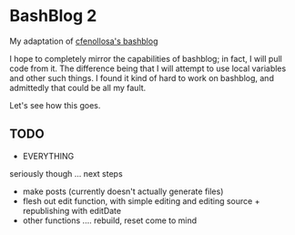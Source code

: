 BashBlog 2
==========

My adaptation of [cfenollosa's bashblog](https://github.com/cfenollosa/bashblog)

I hope to completely mirror the capabilities of bashblog; in fact, I will pull code from it. The difference being that I will attempt to use local variables and other such things. I found it kind of hard to work on bashblog, and admittedly that could be all my fault.

Let's see how this goes.


TODO
----

* EVERYTHING

seriously though ... next steps

* make posts (currently doesn't actually generate files)
* flesh out edit function, with simple editing and editing source + republishing with editDate
* other functions .... rebuild, reset come to mind

